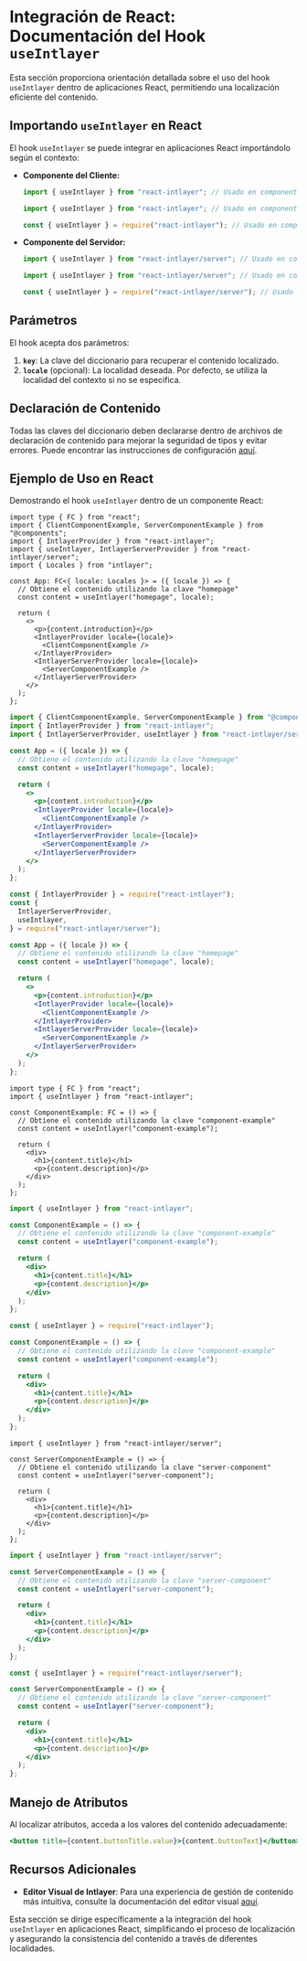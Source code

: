 # Integración de React: Documentación del Hook `useIntlayer`

Esta sección proporciona orientación detallada sobre el uso del hook `useIntlayer` dentro de aplicaciones React, permitiendo una localización eficiente del contenido.

## Importando `useIntlayer` en React

El hook `useIntlayer` se puede integrar en aplicaciones React importándolo según el contexto:

- **Componente del Cliente:**

  ```typescript codeFormat="typescript"
  import { useIntlayer } from "react-intlayer"; // Usado en componentes de React del lado del cliente
  ```

  ```javascript codeFormat="esm"
  import { useIntlayer } from "react-intlayer"; // Usado en componentes de React del lado del cliente
  ```

  ```javascript codeFormat="commonjs"
  const { useIntlayer } = require("react-intlayer"); // Usado en componentes de React del lado del cliente
  ```

- **Componente del Servidor:**

  ```typescript codeFormat="commonjs"
  import { useIntlayer } from "react-intlayer/server"; // Usado en componentes de React del lado del servidor
  ```

  ```javascript codeFormat="esm"
  import { useIntlayer } from "react-intlayer/server"; // Usado en componentes de React del lado del servidor
  ```

  ```javascript codeFormat="commonjs"
  const { useIntlayer } = require("react-intlayer/server"); // Usado en componentes de React del lado del servidor
  ```

## Parámetros

El hook acepta dos parámetros:

1. **`key`**: La clave del diccionario para recuperar el contenido localizado.
2. **`locale`** (opcional): La localidad deseada. Por defecto, se utiliza la localidad del contexto si no se especifica.

## Declaración de Contenido

Todas las claves del diccionario deben declararse dentro de archivos de declaración de contenido para mejorar la seguridad de tipos y evitar errores. Puede encontrar las instrucciones de configuración [aquí](https://github.com/aymericzip/intlayer/blob/main/docs/es/dictionary/get_started.md).

## Ejemplo de Uso en React

Demostrando el hook `useIntlayer` dentro de un componente React:

```tsx fileName="src/app.tsx" codeFormat="typescript"
import type { FC } from "react";
import { ClientComponentExample, ServerComponentExample } from "@components";
import { IntlayerProvider } from "react-intlayer";
import { useIntlayer, IntlayerServerProvider } from "react-intlayer/server";
import { Locales } from "intlayer";

const App: FC<{ locale: Locales }> = ({ locale }) => {
  // Obtiene el contenido utilizando la clave "homepage"
  const content = useIntlayer("homepage", locale);

  return (
    <>
      <p>{content.introduction}</p>
      <IntlayerProvider locale={locale}>
        <ClientComponentExample />
      </IntlayerProvider>
      <IntlayerServerProvider locale={locale}>
        <ServerComponentExample />
      </IntlayerServerProvider>
    </>
  );
};
```

```jsx fileName="src/app.mjx" codeFormat="esm"
import { ClientComponentExample, ServerComponentExample } from "@components";
import { IntlayerProvider } from "react-intlayer";
import { IntlayerServerProvider, useIntlayer } from "react-intlayer/server";

const App = ({ locale }) => {
  // Obtiene el contenido utilizando la clave "homepage"
  const content = useIntlayer("homepage", locale);

  return (
    <>
      <p>{content.introduction}</p>
      <IntlayerProvider locale={locale}>
        <ClientComponentExample />
      </IntlayerProvider>
      <IntlayerServerProvider locale={locale}>
        <ServerComponentExample />
      </IntlayerServerProvider>
    </>
  );
};
```

```jsx fileName="src/app.csx" codeFormat="commonjs"
const { IntlayerProvider } = require("react-intlayer");
const {
  IntlayerServerProvider,
  useIntlayer,
} = require("react-intlayer/server");

const App = ({ locale }) => {
  // Obtiene el contenido utilizando la clave "homepage"
  const content = useIntlayer("homepage", locale);

  return (
    <>
      <p>{content.introduction}</p>
      <IntlayerProvider locale={locale}>
        <ClientComponentExample />
      </IntlayerProvider>
      <IntlayerServerProvider locale={locale}>
        <ServerComponentExample />
      </IntlayerServerProvider>
    </>
  );
};
```

```tsx fileName="src/components/ComponentExample.tsx" codeFormat="typescript"
import type { FC } from "react";
import { useIntlayer } from "react-intlayer";

const ComponentExample: FC = () => {
  // Obtiene el contenido utilizando la clave "component-example"
  const content = useIntlayer("component-example");

  return (
    <div>
      <h1>{content.title}</h1>
      <p>{content.description}</p>
    </div>
  );
};
```

```jsx fileName="src/components/ComponentExample.mjx" codeFormat="esm"
import { useIntlayer } from "react-intlayer";

const ComponentExample = () => {
  // Obtiene el contenido utilizando la clave "component-example"
  const content = useIntlayer("component-example");

  return (
    <div>
      <h1>{content.title}</h1>
      <p>{content.description}</p>
    </div>
  );
};
```

```jsx fileName="src/components/ComponentExample.csx" codeFormat="commonjs"
const { useIntlayer } = require("react-intlayer");

const ComponentExample = () => {
  // Obtiene el contenido utilizando la clave "component-example"
  const content = useIntlayer("component-example");

  return (
    <div>
      <h1>{content.title}</h1>
      <p>{content.description}</p>
    </div>
  );
};
```

```tsx fileName="src/components/ServerComponentExample.tsx" codeFormat="typescript"
import { useIntlayer } from "react-intlayer/server";

const ServerComponentExample = () => {
  // Obtiene el contenido utilizando la clave "server-component"
  const content = useIntlayer("server-component");

  return (
    <div>
      <h1>{content.title}</h1>
      <p>{content.description}</p>
    </div>
  );
};
```

```jsx fileName="src/components/ServerComponentExample.mjx" codeFormat="esm"
import { useIntlayer } from "react-intlayer/server";

const ServerComponentExample = () => {
  // Obtiene el contenido utilizando la clave "server-component"
  const content = useIntlayer("server-component");

  return (
    <div>
      <h1>{content.title}</h1>
      <p>{content.description}</p>
    </div>
  );
};
```

```jsx fileName="src/components/ServerComponentExample.csx" codeFormat="commonjs"
const { useIntlayer } = require("react-intlayer/server");

const ServerComponentExample = () => {
  // Obtiene el contenido utilizando la clave "server-component"
  const content = useIntlayer("server-component");

  return (
    <div>
      <h1>{content.title}</h1>
      <p>{content.description}</p>
    </div>
  );
};
```

## Manejo de Atributos

Al localizar atributos, acceda a los valores del contenido adecuadamente:

```jsx
<button title={content.buttonTitle.value}>{content.buttonText}</button>
```

## Recursos Adicionales

- **Editor Visual de Intlayer**: Para una experiencia de gestión de contenido más intuitiva, consulte la documentación del editor visual [aquí](https://github.com/aymericzip/intlayer/blob/main/docs/es/intlayer_editor.md).

Esta sección se dirige específicamente a la integración del hook `useIntlayer` en aplicaciones React, simplificando el proceso de localización y asegurando la consistencia del contenido a través de diferentes localidades.
